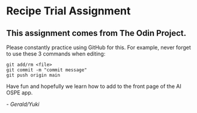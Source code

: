 # Recipe Trial Assignment
## This assignment comes from The Odin Project.

Please constantly practice using GitHub for this.
For example, never forget to use these 3 commands when editing:
```
git add/rm <file>
git commit -m "commit message"
git push origin main
```

Have fun and hopefully we learn how to add to the front page of the AI OSPE app.

*- Gerald/Yuki*
